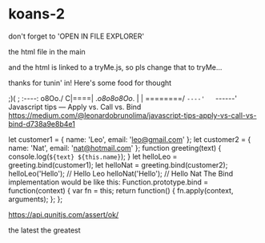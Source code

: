 # koans-2
don't forget to 'OPEN IN FILE EXPLORER'

the html file in the main

and the html is linked to a tryMe.js, so pls change that to tryMe...

thanks for tunin' in! Here's some food for thought

  ;)( ;
 :----:     o8Oo./
C|====| ._o8o8o8Oo_.
 |    |  \========/
 `----'   `------'      Javascript tips — Apply vs. Call vs. Bind
https://medium.com/@leonardobrunolima/javascript-tips-apply-vs-call-vs-bind-d738a9e8b4e1


let customer1 = { name: 'Leo', email: 'leo@gmail.com' };
let customer2 = { name: 'Nat', email: 'nat@hotmail.com' };
function greeting(text) {
   console.log(`${text} ${this.name}`);
}
let helloLeo = greeting.bind(customer1);
let helloNat = greeting.bind(customer2);
helloLeo('Hello'); // Hello Leo
helloNat('Hello'); // Hello Nat
The Bind implementation would be like this:
Function.prototype.bind = function(context) {
    var fn = this;
    return function() {
        fn.apply(context, arguments);
    };
};

https://api.qunitjs.com/assert/ok/

the latest the greatest
